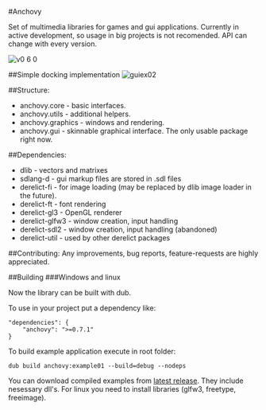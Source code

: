 #Anchovy

Set of multimedia libraries for games and gui applications.
Currently in active development, so usage in big projects is not recomended.
API can change with every version.

![v0 6 0](https://cloud.githubusercontent.com/assets/1129910/3053639/9b3fac46-e1ac-11e3-8ba7-4ae4a67788d4.png)

##Simple docking implementation
![guiex02](https://cloud.githubusercontent.com/assets/1129910/4738342/44ed2ddc-59fc-11e4-8510-9670860b17a0.gif)

##Structure:
* anchovy.core - basic interfaces.
* anchovy.utils - additional helpers.
* anchovy.graphics - windows and rendering.
* anchovy.gui - skinnable graphical interface. The only usable package right now.

##Dependencies:
* dlib - vectors and matrixes
* sdlang-d - gui markup files are stored in .sdl files
* derelict-fi - for image loading (may be replaced by dlib image loader in the future).
* derelict-ft - font rendering
* derelict-gl3 - OpenGL renderer
* derelict-glfw3 - window creation, input handling
* derelict-sdl2 - window creation, input handling (abandoned)
* derelict-util - used by other derelict packages

##Contributing:
Any improvements, bug reports, feature-requests are highly appreciated.

##Building
###Windows and linux

Now the library can be built with dub.

To use in your project put a dependency like:
```
"dependencies": {
	"anchovy": ">=0.7.1"
}
```

To build example application execute in root folder:
```
dub build anchovy:example01 --build=debug --nodeps
```

You can download compiled examples from [latest release](https://github.com/MrSmith33/anchovy/releases).
They include nesessary dll's. For linux you need to install libraries (glfw3, freetype, freeimage).

